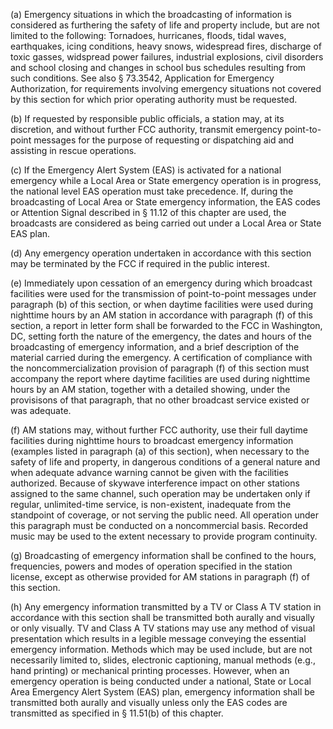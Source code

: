 (a) Emergency situations in which the broadcasting of information is considered as furthering the safety of life and property include, but are not limited to the following: Tornadoes, hurricanes, floods, tidal waves, earthquakes, icing conditions, heavy snows, widespread fires, discharge of toxic gasses, widspread power failures, industrial explosions, civil disorders and school closing and changes in school bus schedules resulting from such conditions. See also § 73.3542, Application for Emergency Authorization, for requirements involving emergency situations not covered by this section for which prior operating authority must be requested.

(b) If requested by responsible public officials, a station may, at its discretion, and without further FCC authority, transmit emergency point-to-point messages for the purpose of requesting or dispatching aid and assisting in rescue operations.

(c) If the Emergency Alert System (EAS) is activated for a national emergency while a Local Area or State emergency operation is in progress, the national level EAS operation must take precedence. If, during the broadcasting of Local Area or State emergency information, the EAS codes or Attention Signal described in § 11.12 of this chapter are used, the broadcasts are considered as being carried out under a Local Area or State EAS plan.
              

(d) Any emergency operation undertaken in accordance with this section may be terminated by the FCC if required in the public interest.

(e) Immediately upon cessation of an emergency during which broadcast facilities were used for the transmission of point-to-point messages under paragraph (b) of this section, or when daytime facilities were used during nighttime hours by an AM station in accordance with paragraph (f) of this section, a report in letter form shall be forwarded to the FCC in Washington, DC, setting forth the nature of the emergency, the dates and hours of the broadcasting of emergency information, and a brief description of the material carried during the emergency. A certification of compliance with the noncommercialization provision of paragraph (f) of this section must accompany the report where daytime facilities are used during nighttime hours by an AM station, together with a detailed showing, under the provisisons of that paragraph, that no other broadcast service existed or was adequate.

(f) AM stations may, without further FCC authority, use their full daytime facilities during nighttime hours to broadcast emergency information (examples listed in paragraph (a) of this section), when necessary to the safety of life and property, in dangerous conditions of a general nature and when adequate advance warning cannot be given with the facilities authorized. Because of skywave interference impact on other stations assigned to the same channel, such operation may be undertaken only if regular, unlimited-time service, is non-existent, inadequate from the standpoint of coverage, or not serving the public need. All operation under this paragraph must be conducted on a noncommercial basis. Recorded music may be used to the extent necessary to provide program continuity.

(g) Broadcasting of emergency information shall be confined to the hours, frequencies, powers and modes of operation specified in the station license, except as otherwise provided for AM stations in paragraph (f) of this section.

(h) Any emergency information transmitted by a TV or Class A TV station in accordance with this section shall be transmitted both aurally and visually or only visually. TV and Class A TV stations may use any method of visual presentation which results in a legible message conveying the essential emergency information. Methods which may be used include, but are not necessarily limited to, slides, electronic captioning, manual methods (e.g., hand printing) or mechanical printing processes. However, when an emergency operation is being conducted under a national, State or Local Area Emergency Alert System (EAS) plan, emergency information shall be transmitted both aurally and visually unless only the EAS codes are transmitted as specified in § 11.51(b) of this chapter.

